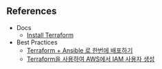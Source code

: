 
## References

* Docs
	* [Install Terraform](https://developer.hashicorp.com/terraform/downloads)
* Best Practices
	* [Terraform + Ansible 로 한번에 배포하기](https://kevin-park.medium.com/terraform-ansible-%EB%A1%9C-%ED%95%9C%EB%B2%88%EC%97%90-%EB%B0%B0%ED%8F%AC%ED%95%98%EA%B8%B0-713f719a2433)
	* [Terraform을 사용하여 AWS에서 IAM 사용자 생성](https://ko.linux-console.net/?p=3405)
